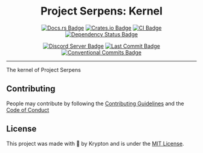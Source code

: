 <div align="center">

# Project Serpens: Kernel

[![Docs.rs Badge](https://img.shields.io/badge/docs.rs-project--serpens--kernel-61c192.svg)](https://docs.rs/project-serpens-kernel)
[![Crates.io Badge](https://img.shields.io/crates/v/project-serpens-kernel.svg?color=fe7d37)](https://crates.io/crates/project-serpens-kernel)
[![CI Badge](https://github.com/kkrypt0nn/project-serpens/actions/workflows/ci.yml/badge.svg)](https://github.com/kkrypt0nn/project-serpens/actions)
[![Dependency Status Badge](https://deps.rs/repo/github/kkrypt0nn/project-serpens/status.svg)](https://deps.rs/repo/github/kkrypt0nn/project-serpens)

[![Discord Server Badge](https://img.shields.io/discord/739934735387721768?logo=discord)](https://discord.gg/mTBrXyWxAF)
[![Last Commit Badge](https://img.shields.io/github/last-commit/kkrypt0nn/project-serpens)](https://github.com/kkrypt0nn/project-serpens/commits/main)
[![Conventional Commits Badge](https://img.shields.io/badge/Conventional%20Commits-1.0.0-%23FE5196?logo=conventionalcommits&logoColor=white)](https://conventionalcommits.org/en/v1.0.0/)

</div>

---

The kernel of Project Serpens

<!--

## Getting Started

### Installation

Explain how to proceed with the installation.

### Example Usage

Depending on the project, explain how to use it.

## Documentation

Depending on the project, give a link to the documentation website.

## Troubleshooting

Explain how people can ask for help or get to some FAQs/troubleshooting pages.

-->

## Contributing

People may contribute by following the [Contributing Guidelines](./CONTRIBUTING.md) and
the [Code of Conduct](./CODE_OF_CONDUCT.md)

## License

This project was made with 💜 by Krypton and is under the [MIT License](./LICENSE.md).